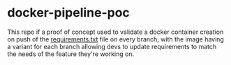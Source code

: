 # docker-pipeline-poc

This repo if a proof of concept used to validate a docker container creation on push of the [requirements.txt](requirements.txt) file on every branch, with the image having a variant for each branch allowing devs to update requirements to match the needs of the feature they're working on.
